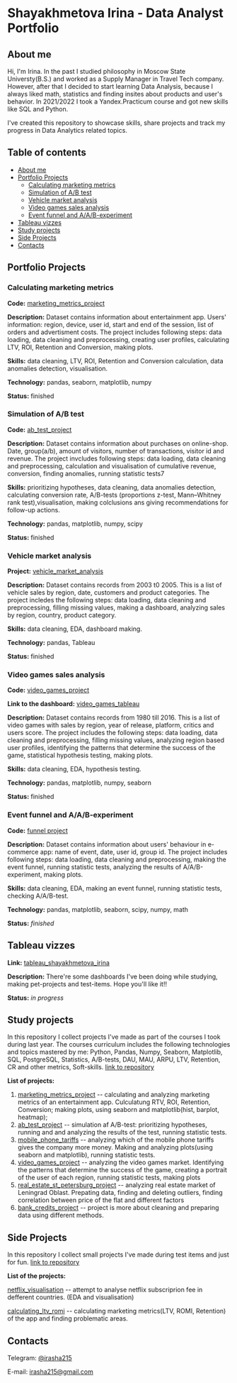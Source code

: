 # Shayakhmetova Irina - Data Analyst Portfolio

## About me <a name="about_me"></a>
  
  Hi, I'm Irina. In the past I studied philosophy in Moscow State Universty(B.S.) and worked as a Supply Manager in Travel Tech company. However, after that I decided to start learning Data Analysis, because I always liked math, statistics and finding insites about products and user's behavior. In 2021/2022 I took a Yandex.Practicum course and got new skills like SQL and Python. 
  
I've created this repository to showcase skills, share projects and track my progress in Data Analytics related topics.

## Table of contents
 * [About me](#about_me)
 * [Portfolio Projects](#portfolio_projects)
    * [Calculating marketing metrics](#mark_metr)
    * [Simulation of A/B test](#a/b_test)
    * [Vehicle market analysis](#vehicle)
    * [Video games sales analysis](#video_games)
    * [Event funnel and A/A/B-experiment](#funnel_project)
 * [Tableau vizzes](#tableau)
 * [Study projects](#study_projects)
 * [Side Projects](#side_projects)
 * [Contacts](#contacts)


## Portfolio Projects <a name="portfolio_projects"></a>
### Calculating marketing metrics <a name="mark_metr"></a>
 
**Code:** [marketing_metrics_project](https://github.com/irasha215/data_analysis_course/tree/main/marketing_metrics_project)

**Description:** Dataset contains information about entertainment app. Users' information: region, device, user id, start and end of the session, list of orders and advertisment costs. The project includes following steps: data loading, data cleaning and preprocessing, creating user profiles, calculating LTV, ROI, Retention and Conversion, making plots.

**Skills:** data cleaning, LTV, ROI, Retention and Conversion calculation, data anomalies detection, visualisation.

**Technology:** pandas, seaborn, matplotlib, numpy

**Status:** finished

### Simulation of A/B test <a name="a/b_test"></a>

**Code:** [ab_test_project](https://github.com/irasha215/data_analysis_course/tree/main/ab_test_project)

**Description:** Dataset contains information about purchases on online-shop. Date, group(a/b), amount of visitors, number of transactions, visitor id and revenue. The project invcludes following steps: data loading, data cleaning and preprocessing, calculation and visualisation of cumulative revenue, conversion, finding anomalies, running statistic tests7

**Skills:** prioritizing hypotheses, data cleaning, data anomalies detection, calculating conversion rate,  A/B-tests (proportions z-test, Mann–Whitney rank test),visualisation, making colclusions ans giving recommendations for follow-up actions.

**Technology:** pandas, matplotlib, numpy, scipy

**Status:** finished

### Vehicle market analysis <a name="vehicle"></a>

**Project:** [vehicle_market_analysis](https://github.com/irasha215/small_projects/tree/main/vehicle_market_analysis)

**Description:** Dataset contains records from 2003 t0 2005. This is a list of vehicle sales by region, date, customers and product categories. The project incledes the following steps: data loading, data cleaning and preprocessing, filling missing values, making a dashboard, analyzing sales by region, country, product category.

**Skills:** data cleaning, EDA, dashboard making.

**Technology:** pandas, Tableau

**Status:** finished

### Video games sales analysis <a name="video_games"></a>

**Code:** [video_games_project](https://github.com/irasha215/data_analysis_course/tree/main/video_games_project)

**Link to the dashboard:** [video_games_tableau](https://public.tableau.com/views/2013-2016_16498390233050/Dashboard12?:language=en-US&:display_count=n&:origin=viz_share_link)

**Description:** Dataset contains records from 1980 till 2016. This is a list of video games with sales by region, year of release, platform, critics and users score. The project includes the following steps: data loading, data cleaning and preprocessing, filling missing values, analyzing region based user profiles, identifying the patterns that determine the success of the game, statistical hypothesis testing, making plots.

**Skills:** data cleaning, EDA, hypothesis testing.

**Technology:** pandas, matplotlib, numpy, seaborn

**Status:** finished

### Event funnel and A/A/B-experiment <a name="funnel_project"></a>

**Code:** [funnel project](https://github.com/irasha215/data_analysis_course/tree/main/funnel_project)

**Description:** Dataset contains information about users' behaviour in e-commerce app: name of event, date, user id, group id. The project includes following steps: data loading, data cleaning and preprocessing, making the event funnel, running statistic tests, analyzing the results of A/A/B-experiment, making plots.

**Skills:** data cleaning, EDA, making an event funnel, running statistic tests, checking A/A/B-test.

**Technology:** pandas,  matplotlib, seaborn, scipy, numpy, math

**Status:** *finished*

## Tableau vizzes <a name="tableau"></a>

**Link:** [tableau_shayakhmetova_irina](https://public.tableau.com/app/profile/shayakhmetova.irina)

**Description:** There're some dashboards I've been doing while studying, making pet-projects and test-items. Hope you'll like it!!

**Status:** *in progress*

## Study projects <a name="study_projects"></a>


In this repository I collect projects I've made as part of the courses I took during last year. The courses curriculum includes the following technologies and topics mastered by me: Python, Pandas, Numpy, Seaborn, Matplotlib, SQL, PostgreSQL, Statistics, A/B-tests, DAU, MAU, ARPU, LTV, Retention, CR and other metrics, Soft-skills. [link to repository](https://github.com/irasha215/data_analysis_course)

**List of projects:**

 1. [marketing_metrics_project](https://github.com/irasha215/-data_analysis_course/tree/main/marketing_metrics_project) -- calculating and analyzing marketing metrics of an entertainment app. Culculatung RTV, ROI, Retention, Conversion; making plots, using seaborn and matplotlib(hist, barplot, heatmap); 
 2. [ab_test_project](https://github.com/irasha215/-data_analysis_course/tree/main/ab_test_project) -- simulation af A/B-test: prioritizing hypotheses, running and and analyzing the results of the test, running statistic tests.
 3. [mobile_phone_tariffs](https://github.com/irasha215/-data_analysis_course/tree/main/mobile_phone_tariffs) -- analyzing which of the mobile phone tariffs gives the company more money. Making and analyzing plots(using seaborn and matplotlib), running statistic tests.
 4. [video_games_project](https://github.com/irasha215/-data_analysis_course/tree/main/video_games_project) -- analyzing the video games market. Identifying the patterns that determine the success of the game, creating a portrait of the user of each region, running statistic tests, making plots
 5. [real_estate_st_petersburg_project](https://github.com/irasha215/-data_analysis_course/tree/main/real_estate_st_petersburg_project) -- analyzing real estate market of Leningrad Oblast. Prepating data, finding and deleting outliers, finding correlation between price of the flat and different factors
 6. [bank_credits_project](https://github.com/irasha215/-data_analysis_course/tree/main/bank_credits_project) -- project is more about cleaning and preparing data using different methods. 

## Side Projects<a name="side_projects"></a>

In this repository I collect small projects I've made during test items and just for fun. [link to repository](https://github.com/irasha215/small_projects)

**List of the projects:**


[netflix_visualisation](https://github.com/irasha215/different_projects/tree/main/netflix_visulalisation) -- attempt to analyse netflix subscriprion fee in defferent countries. (EDA and visualisation)

[calculating_ltv_romi](https://github.com/irasha215/different_projects/tree/main/calculating_ltv_romi) -- calculating marketing metrics(LTV, ROMI, Retention) of the app and finding problematic areas.

## Contacts<a name="contacts"></a>
Telegram: [@irasha215](https://t.me/ira_sha215)

E-mail: irasha215@gmail.com
